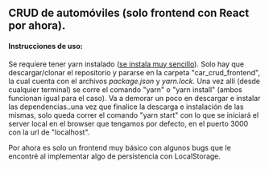 ## CRUD de automóviles (solo frontend con React por ahora).

#### Instrucciones de uso:

Se requiere tener yarn instalado ([se instala muy sencillo](https://classic.yarnpkg.com/es-ES/docs/install/)).
Solo hay que descargar/clonar el repositorio y pararse en la carpeta "car_crud_frontend", la cual cuenta con el archivos *package.json* y *yarn.lock*. Una vez allí (desde cualquier terminal) se corre el comando "yarn" o "yarn install" (ambos funcionan igual para el caso). Va a demorar un poco en descargar e instalar las dependencias..una vez que finalice la descarga e instalación de las mismas, solo queda correr el comando "yarn start" con lo que se iniciará el server local en el browser que tengamos por defecto, en el puerto 3000 con la url de "localhost".

Por ahora es solo un frontend muy básico con algunos bugs que le encontré al implementar algo de persistencia con LocalStorage.